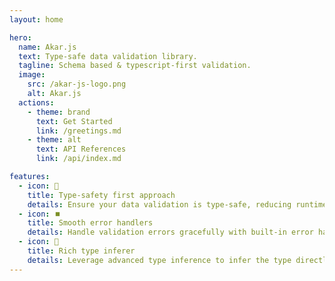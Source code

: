 ```yaml
---
layout: home

hero:
  name: Akar.js
  text: Type-safe data validation library.
  tagline: Schema based & typescript-first validation.
  image:
    src: /akar-js-logo.png
    alt: Akar.js
  actions:
    - theme: brand
      text: Get Started
      link: /greetings.md
    - theme: alt
      text: API References
      link: /api/index.md

features:
  - icon: 🔨
    title: Type-safety first approach
    details: Ensure your data validation is type-safe, reducing runtime errors and improving code reliability.
  - icon: ⏹️
    title: Smooth error handlers
    details: Handle validation errors gracefully with built-in error handling mechanisms.
  - icon: 🔎
    title: Rich type inferer
    details: Leverage advanced type inference to infer the type directly from your defined schema.
---
```

